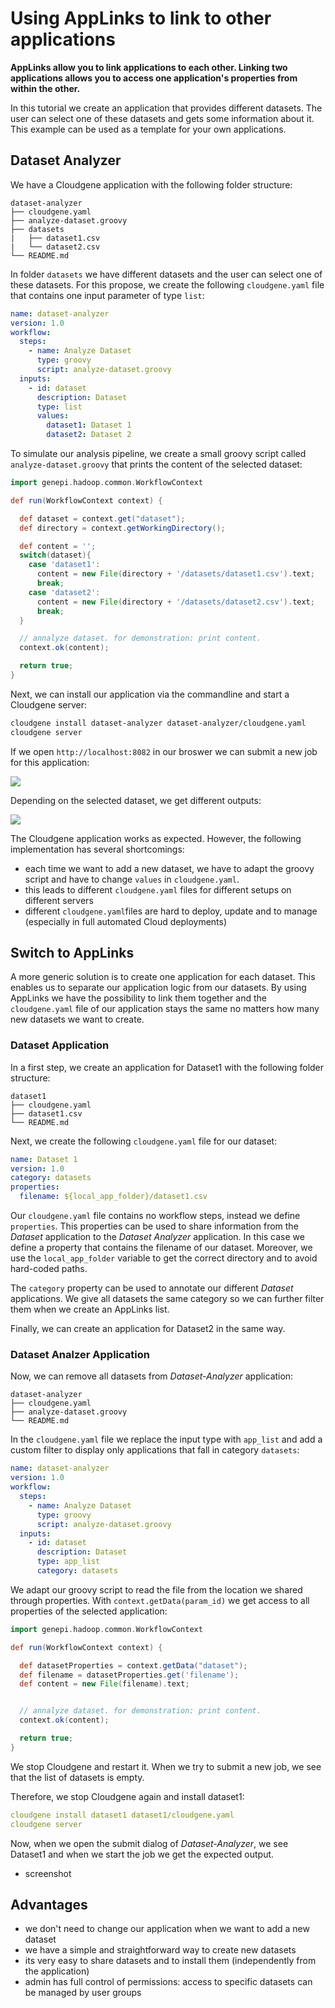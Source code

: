 # Using AppLinks to link to other applications

**AppLinks allow you to link applications to each other. Linking two applications allows you to access one application's properties from within the other.**

In this tutorial we create an application that provides different datasets. The user can select one of these datasets and gets some information about it. This example can be used as a template for your own applications.

## Dataset Analyzer

We have a Cloudgene application with the following folder structure:

```ansi
dataset-analyzer
├── cloudgene.yaml
├── analyze-dataset.groovy
├── datasets
|   ├── dataset1.csv
|   └── dataset2.csv
└── README.md
```

In folder `datasets` we have different datasets and the user can select one of these datasets. For this propose, we create the following `cloudgene.yaml` file that contains one input parameter of type `list`:

```yaml
name: dataset-analyzer
version: 1.0
workflow:
  steps:
    - name: Analyze Dataset
      type: groovy
      script: analyze-dataset.groovy
  inputs:
    - id: dataset
      description: Dataset
      type: list
      values:
        dataset1: Dataset 1
        dataset2: Dataset 2
```

To simulate our analysis pipeline, we create a small groovy script called `analyze-dataset.groovy` that prints the content of the selected dataset:

```groovy
import genepi.hadoop.common.WorkflowContext

def run(WorkflowContext context) {

  def dataset = context.get("dataset");
  def directory = context.getWorkingDirectory();

  def content = '';
  switch(dataset){
    case 'dataset1':
      content = new File(directory + '/datasets/dataset1.csv').text;
      break;
    case 'dataset2':
      content = new File(directory + '/datasets/dataset2.csv').text;
      break;
  }

  // annalyze dataset. for demonstration: print content.
  context.ok(content);

  return true;
}
```

Next, we can install our application via the commandline and start a Cloudgene server:

```bash
cloudgene install dataset-analyzer dataset-analyzer/cloudgene.yaml
cloudgene server
```

If we open `http://localhost:8082` in our broswer we can submit a new job for this application:

![](/images/tutorials/dataset-analyzer-2.png)

Depending on the selected dataset, we get different outputs:

![](/images/tutorials/dataset-analyzer-results-2.png)


The Cloudgene application works as expected. However, the following implementation has several shortcomings:

- each time we want to add a new dataset, we have to adapt the groovy script and have to change `values` in `cloudgene.yaml`.
- this leads to different `cloudgene.yaml` files for different setups on different servers
- different `cloudgene.yaml`files are hard to deploy, update and to manage (especially in full automated Cloud deployments)

## Switch to AppLinks

A more generic solution is to create one application for each dataset. This enables us to separate our application logic from our datasets.
By using AppLinks we have the possibility to link them together and the `cloudgene.yaml` file of our application stays the same no matters how many new datasets we want to create.

### Dataset Application

In a first step, we create an application for Dataset1 with the following folder structure:

```ansi
dataset1
├── cloudgene.yaml
├── dataset1.csv
└── README.md
```

Next, we create the following `cloudgene.yaml` file for our dataset:

```yaml
name: Dataset 1
version: 1.0
category: datasets
properties:
  filename: ${local_app_folder}/dataset1.csv
```

Our `cloudgene.yaml` file contains no workflow steps, instead we define `properties`. This properties can be used to share information from the *Dataset* application to the *Dataset Analyzer* application. In this case we define a property that contains the filename of our dataset. Moreover, we use the `local_app_folder` variable to get the correct directory and to avoid hard-coded paths.

The `category` property can be used to annotate our different *Dataset* applications. We give all datasets the same category so we can further filter them when we create an AppLinks list.

Finally, we can create an application for Dataset2 in the same way.

### Dataset Analzer Application

Now, we can remove all datasets from *Dataset-Analyzer* application:

```ansi
dataset-analyzer
├── cloudgene.yaml
├── analyze-dataset.groovy
└── README.md
```

In the `cloudgene.yaml` file we replace the input type with `app_list` and add a custom filter to display only applications that fall in category `datasets`:

```yaml
name: dataset-analyzer
version: 1.0
workflow:
  steps:
    - name: Analyze Dataset
      type: groovy
      script: analyze-dataset.groovy
  inputs:
    - id: dataset
      description: Dataset
      type: app_list
      category: datasets
```

We adapt our groovy script to read the file from the location we shared through properties. With `context.getData(param_id)` we get access to all properties of the selected application:

```groovy
import genepi.hadoop.common.WorkflowContext

def run(WorkflowContext context) {

  def datasetProperties = context.getData("dataset");
  def filename = datasetProperties.get('filename');
  def content = new File(filename).text;


  // annalyze dataset. for demonstration: print content.
  context.ok(content);

  return true;
}
```

We stop Cloudgene and restart it. When we try to submit a new job, we see that the list of datasets is empty.

Therefore, we stop Cloudgene again and install dataset1:

```yaml
cloudgene install dataset1 dataset1/cloudgene.yaml
cloudgene server
```


Now, when we open the submit dialog of *Dataset-Analyzer*, we see Dataset1 and when we start the job we get the expected output.

- screenshot

## Advantages

- we don't need to change our application when we want to add a new dataset
- we have a simple and straightforward way to create new datasets
- its very easy to share datasets and to install them (independently from the application)
- admin has full control of permissions: access to specific datasets can be managed by user groups
